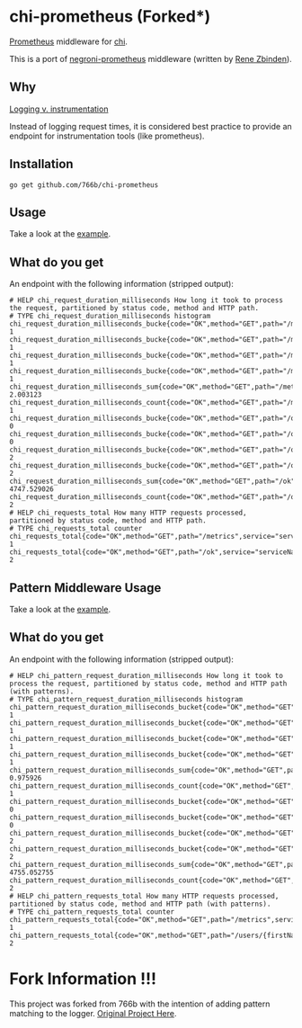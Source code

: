 # chi-prometheus (Forked*)

[Prometheus](http://prometheus.io) middleware for [chi](https://github.com/go-chi/chi).

This is a port of [negroni-prometheus](https://github.com/zbindenren/negroni-prometheus) middleware (written by [Rene Zbinden](https://github.com/zbindenren)).

## Why

[Logging v. instrumentation](http://peter.bourgon.org/blog/2016/02/07/logging-v-instrumentation.html)

Instead of logging request times, it is considered best practice to provide an endpoint for instrumentation tools (like prometheus).

## Installation

    go get github.com/766b/chi-prometheus

## Usage

Take a look at the [example](./example/main.go).

## What do you get

An endpoint with the following information (stripped output):

    # HELP chi_request_duration_milliseconds How long it took to process the request, partitioned by status code, method and HTTP path.
    # TYPE chi_request_duration_milliseconds histogram
    chi_request_duration_milliseconds_bucke{code="OK",method="GET",path="/metrics",service="serviceName",le="300"} 1
    chi_request_duration_milliseconds_bucke{code="OK",method="GET",path="/metrics",service="serviceName",le="1200"} 1
    chi_request_duration_milliseconds_bucke{code="OK",method="GET",path="/metrics",service="serviceName",le="5000"} 1
    chi_request_duration_milliseconds_bucke{code="OK",method="GET",path="/metrics",service="serviceName",le="+Inf"} 1
    chi_request_duration_milliseconds_sum{code="OK",method="GET",path="/metrics",service="serviceName"} 2.003123
    chi_request_duration_milliseconds_count{code="OK",method="GET",path="/metrics",service="serviceName"} 1
    chi_request_duration_milliseconds_bucke{code="OK",method="GET",path="/ok",service="serviceName",le="300"} 0
    chi_request_duration_milliseconds_bucke{code="OK",method="GET",path="/ok",service="serviceName",le="1200"} 0
    chi_request_duration_milliseconds_bucke{code="OK",method="GET",path="/ok",service="serviceName",le="5000"} 2
    chi_request_duration_milliseconds_bucke{code="OK",method="GET",path="/ok",service="serviceName",le="+Inf"} 2
    chi_request_duration_milliseconds_sum{code="OK",method="GET",path="/ok",service="serviceName"} 4747.529026
    chi_request_duration_milliseconds_count{code="OK",method="GET",path="/ok",service="serviceName"} 2
    # HELP chi_requests_total How many HTTP requests processed, partitioned by status code, method and HTTP path.
    # TYPE chi_requests_total counter
    chi_requests_total{code="OK",method="GET",path="/metrics",service="serviceName"} 1
    chi_requests_total{code="OK",method="GET",path="/ok",service="serviceName"} 2

## Pattern Middleware Usage

Take a look at the [example](./pattern_example/main.go).

## What do you get 

An endpoint with the following information (stripped output):

    # HELP chi_pattern_request_duration_milliseconds How long it took to process the request, partitioned by status code, method and HTTP path (with patterns).
    # TYPE chi_pattern_request_duration_milliseconds histogram
    chi_pattern_request_duration_milliseconds_bucket{code="OK",method="GET",path="/metrics",service="test_service",le="300"} 1
    chi_pattern_request_duration_milliseconds_bucket{code="OK",method="GET",path="/metrics",service="test_service",le="1200"} 1
    chi_pattern_request_duration_milliseconds_bucket{code="OK",method="GET",path="/metrics",service="test_service",le="5000"} 1
    chi_pattern_request_duration_milliseconds_bucket{code="OK",method="GET",path="/metrics",service="test_service",le="+Inf"} 1
    chi_pattern_request_duration_milliseconds_sum{code="OK",method="GET",path="/metrics",service="test_service"} 0.975926
    chi_pattern_request_duration_milliseconds_count{code="OK",method="GET",path="/metrics",service="test_service"} 1
    chi_pattern_request_duration_milliseconds_bucket{code="OK",method="GET",path="/users/{firstName}",service="test_service",le="300"} 0
    chi_pattern_request_duration_milliseconds_bucket{code="OK",method="GET",path="/users/{firstName}",service="test_service",le="1200"} 0
    chi_pattern_request_duration_milliseconds_bucket{code="OK",method="GET",path="/users/{firstName}",service="test_service",le="5000"} 2
    chi_pattern_request_duration_milliseconds_bucket{code="OK",method="GET",path="/users/{firstName}",service="test_service",le="+Inf"} 2
    chi_pattern_request_duration_milliseconds_sum{code="OK",method="GET",path="/users/{firstName}",service="test_service"} 4755.052755
    chi_pattern_request_duration_milliseconds_count{code="OK",method="GET",path="/users/{firstName}",service="test_service"} 2
    # HELP chi_pattern_requests_total How many HTTP requests processed, partitioned by status code, method and HTTP path (with patterns).
    # TYPE chi_pattern_requests_total counter
    chi_pattern_requests_total{code="OK",method="GET",path="/metrics",service="test_service"} 1
    chi_pattern_requests_total{code="OK",method="GET",path="/users/{firstName}",service="test_service"} 2


# Fork Information !!!

  This project was forked from 766b with the intention of adding pattern matching to the logger. [Original Project Here](https://github.com/766b/chi-prometheus).